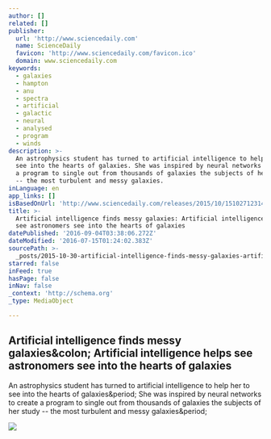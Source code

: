 ```yaml
---
author: []
related: []
publisher:
  url: 'http://www.sciencedaily.com'
  name: ScienceDaily
  favicon: 'http://www.sciencedaily.com/favicon.ico'
  domain: www.sciencedaily.com
keywords:
  - galaxies
  - hampton
  - anu
  - spectra
  - artificial
  - galactic
  - neural
  - analysed
  - program
  - winds
description: >-
  An astrophysics student has turned to artificial intelligence to help her to
  see into the hearts of galaxies. She was inspired by neural networks to create
  a program to single out from thousands of galaxies the subjects of her study
  -- the most turbulent and messy galaxies.
inLanguage: en
app_links: []
isBasedOnUrl: 'http://www.sciencedaily.com/releases/2015/10/151027123147.htm'
title: >-
  Artificial intelligence finds messy galaxies: Artificial intelligence helps
  see astronomers see into the hearts of galaxies
datePublished: '2016-09-04T03:38:06.272Z'
dateModified: '2016-07-15T01:24:02.383Z'
sourcePath: >-
  _posts/2015-10-30-artificial-intelligence-finds-messy-galaxies-artificial-int.md
starred: false
inFeed: true
hasPage: false
inNav: false
_context: 'http://schema.org'
_type: MediaObject

---
```

<article style=""><h1>Artificial intelligence finds messy galaxies&amp;colon; Artificial intelligence helps see astronomers see into the hearts of galaxies</h1><p>An astrophysics student has turned to artificial intelligence to help her to see into the hearts of galaxies&amp;period; She was inspired by neural networks to create a program to single out from thousands of galaxies the subjects of her study -- the most turbulent and messy galaxies&amp;period;</p><img src="http://images.sciencedaily.com/2015/10/151027123147_1_540x360.jpg" /></article>